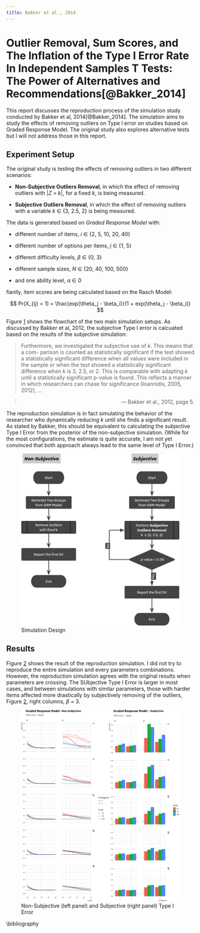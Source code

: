 ```yaml
---
title: Bakker et al., 2014
---
```


# Outlier Removal, Sum Scores, and The Inflation of the Type I Error Rate In Independent Samples T Tests: The Power of Alternatives and Recommendations[@Bakker_2014]

This report discusses the reproduction process of the simulation study conducted by Bakker et al, 2014[@Bakker_2014]. The simulation aims to study the effects of removing outliers on Type I error on studies based on Graded Response Model. The original study also explores alternative tests but I will not address those in this report.

## Experiment Setup

The original study is testing the effects of removing outliers in two different scenarios:

- **Non-Subjective Outliers Removal**, in which the effect of removing outliers with \|*Z* > *k*\|, for a fixed *k*, is being measured.

- **Subjective Outliers Removal**, in which the effect of removing outliers with a variable *k* ∈ {3, 2.5, 2} is being measured.

The data is generated based on *Graded Response Model* with:

- different number of items, *i* ∈ {2, 5, 10, 20, 40}

- different number of options per items, *j* ∈ {1, 5}

- different difficulty levels, *β* ∈ {0, 3}

- different sample sizes, *N* ∈ {20, 40, 100, 500}

- and one ability level, *α* ∈ 0

fianlly, item scores are being calculated based on the Rasch Model:

$$ Pr(X_{ij} = 1) = \frac{exp(\theta_j - \beta_i)}{1 + exp(\theta_j - \beta_i)} $$

Figure <a href="#fig:strategies_flowchart" data-reference-type="ref" data-reference="fig:strategies_flowchart">1</a> shows the flowchart of the two main simulation setups. As discussed by Bakker et al, 2012, the subjective Type I error is calcuated based on the results of the subjective simulation:

> Furthermore, we investigated the subjective use of *k*. This means that a com- parison is counted as statistically significant if the test showed a statistically significant difference when all values were included in the sample or when the test showed a statistically significant difference when *k* is 3, 2.5, or 2. This is comparable with adapting *k* until a statistically significant p-value is found. This reflects a manner in which researchers can chase for significance (Ioannidis, 2005, 2012), ...

> <p style="text-align:right">  — Bakker et al., 2012, page 5.</p>

The reproduction simulation is in fact simulating the behavior of the researcher who dynamically reducing *k* until she finds a significant result. As stated by Bakker, this should be equivalent to calculating the subjective Type I Error from the posterior of the non-subjective simulation. (While for the most configurations, the estimate is quite accurate, I am not yet convinced that both approach always lead to the same level of Type I Error.)

<figure>
<img src="/examples/figures/bakker_2014/Marjan_2014_Flowchart.png" id="fig:strategies_flowchart" alt="Simulation Design" /><figcaption aria-hidden="true">Simulation Design</figcaption>
</figure>

## Results

Figure <a href="#fig:subjective_vs_non_subjective_type_i_error" data-reference-type="ref" data-reference="fig:subjective_vs_non_subjective_type_i_error">2</a> shows the result of the reproduction simulation. I did not try to reproduce the entire simulation and every parameters combinations. However, the reproduction simulation agrees with the original results when parameters are crossing. The SUbjective Type I Error is larger in most cases, and between simulations with similar parameters, those with harder items affected more drastically by subjectively removing of the outliers, Figure <a href="#fig:subjective_vs_non_subjective_type_i_error" data-reference-type="ref" data-reference="fig:subjective_vs_non_subjective_type_i_error">2</a>, right columns, *β* = 3.

<figure>
<img src="/examples/figures/bakker_2014/Side-by-Side.png" id="fig:subjective_vs_non_subjective_type_i_error" alt="Non-Subjective (left panel) and Subjective (right panel) Type I Error" /><figcaption aria-hidden="true">Non-Subjective (left panel) and Subjective (right panel) Type I Error</figcaption>
</figure>

\bibliography